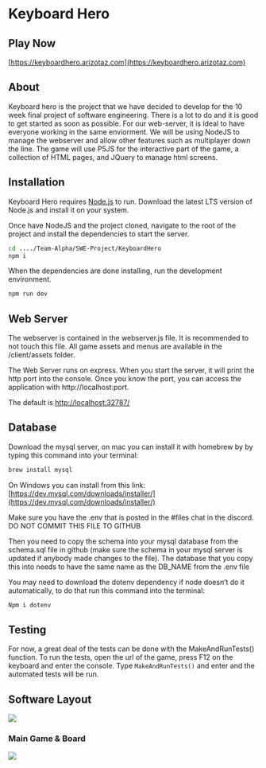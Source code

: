 # Keyboard Hero

## Play Now
[https://keyboardhero.arizotaz.com](https://keyboardhero.arizotaz.com)

## About
Keyboard hero is the project that we have decided to develop for the 10 week final project of software engineering.  There is a lot to do and it is good to get started as soon as possible.
For our web-server, it is ideal to have everyone working in the same enviorment.  We will be using NodeJS to manage the webserver and allow other features such as multiplayer down the line.  The game will use P5JS for the interactive part of the game, a collection of HTML pages, and JQuery to manage html screens.

## Installation

Keyboard Hero requires [Node.js](https://nodejs.org/) to run.
Download the latest LTS version of Node.js and install it on your system.

Once have NodeJS and the project cloned, navigate to the root of the project and install the dependencies to start the server.

```sh
cd ..../Team-Alpha/SWE-Project/KeyboardHero
npm i
```

When the dependencies are done installing, run the development environment.
```sh
npm run dev
```

## Web Server
The webserver is contained in the webserver.js file.  It is recommended to not touch this file.  All game assets and menus are available in the /client/assets folder.

The Web Server runs on express.  When you start the server, it will print the http port into the console.
Once you know the port, you can access the application with http://localhost:port. 

The default is [http://localhost:32787/](http://localhost:32787/)

## Database
Download the mysql server, on mac you can install it with homebrew by by typing this command into your terminal:
```sh
brew install mysql
```
On Windows you can install from this link:
[https://dev.mysql.com/downloads/installer/](https://dev.mysql.com/downloads/installer/)

Make sure you have the .env that is posted in the #files chat in the discord. DO NOT COMMIT THIS FILE TO GITHUB

Then you need to copy the schema into your mysql database from  the schema.sql file in github (make sure the schema in your mysql server is updated if anybody made changes to the file).
The database that you copy this into needs to have the same name as the DB_NAME from the .env file

You may need to download the dotenv dependency if node doesn’t do it automatically, to do that run this command into the terminal:
```sh
Npm i dotenv
```

## Testing
For now, a great deal of the tests can be done with the MakeAndRunTests() function.  To run the tests, open the url of the game, press F12 on the keyboard and enter the console. Type ``` MakeAndRunTests() ``` and enter and the automated tests will be run.

## Software Layout
[![](https://mermaid.ink/img/pako:eNqFkk1PwzAMhv_KlBNIG2Md7KPiMgbiwgRi4raL27htpDSpUmfSNPrfSdZ9dFNhOTT168d2a3vLYs2RhSyWUJYvAlID-Up13Fmgsp2nn16vswChvHWpL5FIqLRs880sF3oOUkQGSOjW-FmkLbUmdlklfkrYoHmDHC_9XpvrvJBIyE8Jdv9QY9ta8eejQHVze7K_Cw6ETeULFUfTVN4R1kekqq-zGvuONMqcsTXV7M__ZFu3rkQcenflEy462aC9-azB8E7kny3BJ-KvIqzLcjQ5CO5WaAetGGXoJsZC98oxAStpxVaqcihY0suNillIxmKXGW3TjIUJyNJZdjeX_QoeEOSCtFnsd9RfB_B15zlGSw1uhizcMtoUHk5FSQ6OtUpE6nVrpJMzoqIM-33vvksFZTa6i3XeLwXPwFC2no76o2A0gWCIo_EQHodDHkeD6SQJHgYJH98PAmBVVf0CKQP--A?type=png)](https://mermaid.live/edit#pako:eNqFkk1PwzAMhv_KlBNIG2Md7KPiMgbiwgRi4raL27htpDSpUmfSNPrfSdZ9dFNhOTT168d2a3vLYs2RhSyWUJYvAlID-Up13Fmgsp2nn16vswChvHWpL5FIqLRs880sF3oOUkQGSOjW-FmkLbUmdlklfkrYoHmDHC_9XpvrvJBIyE8Jdv9QY9ta8eejQHVze7K_Cw6ETeULFUfTVN4R1kekqq-zGvuONMqcsTXV7M__ZFu3rkQcenflEy462aC9-azB8E7kny3BJ-KvIqzLcjQ5CO5WaAetGGXoJsZC98oxAStpxVaqcihY0suNillIxmKXGW3TjIUJyNJZdjeX_QoeEOSCtFnsd9RfB_B15zlGSw1uhizcMtoUHk5FSQ6OtUpE6nVrpJMzoqIM-33vvksFZTa6i3XeLwXPwFC2no76o2A0gWCIo_EQHodDHkeD6SQJHgYJH98PAmBVVf0CKQP--A)

### Main Game & Board
[![](https://mermaid.ink/img/pako:eNp1k99P2zAQx_8Vy09FCvTXVqBsD9tg0yZK0QJPTYWu8SXxcOzIdhhR1_99dtq0aSl9cHN3n6_vfD4vaawY0jGNBRhzzSHVkEeSuF_IZSrwXkCF-gfkSD79Oz0lE5RlJNfEeq2VtX-5dhAyLVB2ThrrsWBgcWf_RslQ7-xbhJdteNXe9LCEbQJvfFWgGVn41cx68yPyLbXVEccrQWKQ66LIZ5KAMHj1FlhX6QCry3acSzubu7UorQvO5sdDU4lhpqxpkD2IpK6wMFba5-9dvY19U_lCTUpheSF4XURvb49f4fSuBr9zgddg4WAPWeYL1NPkTlk07-R4UBbEg9O_B0y4MciOEXWLNnUWAvfauKNCC9rubpmQe61iNOan708HtIbqSSVPz1iZFrQZltegCv4GWeCzfCkZVy3kcH4IuXnldaad51YBa5rT-WOU3NMDq9ry5his7ZyAft4jVzSgOeocOHPvpR6piNoMc4zo2H0yTMBdWUQj6VEorQorGdOxH6CAalWmGR3XfQpoWR9z894aBBm3Sk82D9L_NeBNHdmqhTsdOnNJbVV4OOXGOjhWMuGp95daOHdmbWHG3a4Pn6XcZuXiLFZ513CWucvJXi5H3dFgdAGDIY7Oh_BxOGTxon95kQw-9BN23usPgK5Wq_-VtEO2?type=png)](https://mermaid.live/edit#pako:eNp1k99P2zAQx_8Vy09FCvTXVqBsD9tg0yZK0QJPTYWu8SXxcOzIdhhR1_99dtq0aSl9cHN3n6_vfD4vaawY0jGNBRhzzSHVkEeSuF_IZSrwXkCF-gfkSD79Oz0lE5RlJNfEeq2VtX-5dhAyLVB2ThrrsWBgcWf_RslQ7-xbhJdteNXe9LCEbQJvfFWgGVn41cx68yPyLbXVEccrQWKQ66LIZ5KAMHj1FlhX6QCry3acSzubu7UorQvO5sdDU4lhpqxpkD2IpK6wMFba5-9dvY19U_lCTUpheSF4XURvb49f4fSuBr9zgddg4WAPWeYL1NPkTlk07-R4UBbEg9O_B0y4MciOEXWLNnUWAvfauKNCC9rubpmQe61iNOan708HtIbqSSVPz1iZFrQZltegCv4GWeCzfCkZVy3kcH4IuXnldaad51YBa5rT-WOU3NMDq9ry5his7ZyAft4jVzSgOeocOHPvpR6piNoMc4zo2H0yTMBdWUQj6VEorQorGdOxH6CAalWmGR3XfQpoWR9z894aBBm3Sk82D9L_NeBNHdmqhTsdOnNJbVV4OOXGOjhWMuGp95daOHdmbWHG3a4Pn6XcZuXiLFZ513CWucvJXi5H3dFgdAGDIY7Oh_BxOGTxon95kQw-9BN23usPgK5Wq_-VtEO2)
